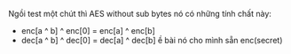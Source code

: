 Ngồi test một chút thì AES without sub bytes nó có những tính chất này:
- enc[a ^ b] ^ enc[0] = enc[a] ^ enc[b]
- dec[a ^ b] ^ dec[0] = dec[a] ^ dec[b]
  ề bài nó cho mình sẵn enc(secret)
